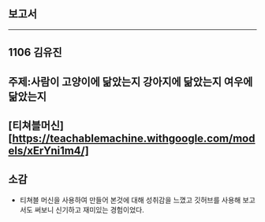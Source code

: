 ## 보고서
---
1106 김유진
---
## 주제:사람이 고양이에 닮았는지 강아지에 닮았는지 여우에 닮았는지
[티쳐블머신][https://teachablemachine.withgoogle.com/models/xErYni1m4/]
---
## 소감
* 티쳐블 머신을 사용하여 만들어 본것에 대해 성취감을 느꼈고 깃허브를 사용해 보고서도 써보니 신기하고 재미있는 경험이었다.

